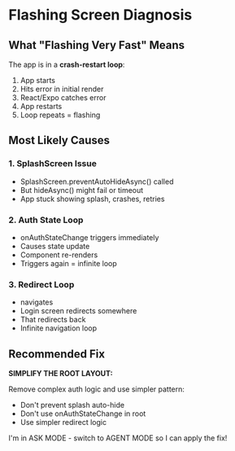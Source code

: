 # Flashing Screen Diagnosis

## What "Flashing Very Fast" Means

The app is in a **crash-restart loop**:
1. App starts
2. Hits error in initial render
3. React/Expo catches error
4. App restarts
5. Loop repeats = flashing

## Most Likely Causes

### 1. SplashScreen Issue
- SplashScreen.preventAutoHideAsync() called
- But hideAsync() might fail or timeout
- App stuck showing splash, crashes, retries

### 2. Auth State Loop
- onAuthStateChange triggers immediately
- Causes state update
- Component re-renders
- Triggers again = infinite loop

### 3. Redirect Loop
- <Redirect href="/auth/login" /> navigates
- Login screen redirects somewhere
- That redirects back
- Infinite navigation loop

## Recommended Fix

**SIMPLIFY THE ROOT LAYOUT:**

Remove complex auth logic and use simpler pattern:
- Don't prevent splash auto-hide
- Don't use onAuthStateChange in root
- Use simpler redirect logic

I'm in ASK MODE - switch to AGENT MODE so I can apply the fix!
